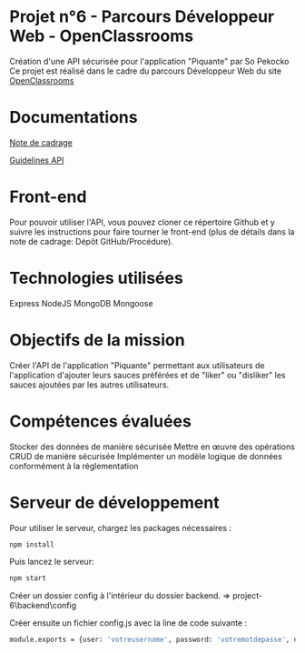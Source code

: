 # Projet n°6 - Parcours Développeur Web - OpenClassrooms
Création d'une API sécurisée pour l'application "Piquante" par So Pekocko
Ce projet est réalisé dans le cadre du parcours Développeur Web du site [OpenClassrooms](https://openclassrooms.com/fr/)


# Documentations
[Note de cadrage](https://github.com/SebastienBelloir/project-6/blob/master/documents/P6_Note%20de%20cadrage%20So%20Pekocko_V3.pdf)

[Guidelines API](https://github.com/SebastienBelloir/project-6/blob/master/documents/Guidelines%2BAPI.pdf)

# Front-end
Pour pouvoir utiliser l'API, vous pouvez cloner ce répertoire Github et y suivre les instructions pour faire tourner le front-end (plus de détails dans la note de cadrage: Dépôt GitHub/Procédure).

# Technologies utilisées
Express
NodeJS
MongoDB
Mongoose

# Objectifs de la mission
Créer l'API de l'application "Piquante" permettant aux utilisateurs de l'application d'ajouter leurs sauces préférées et de "liker" ou "disliker" les sauces ajoutées par les autres utilisateurs.

# Compétences évaluées

Stocker des données de manière sécurisée
Mettre en œuvre des opérations CRUD de manière sécurisée
Implémenter un modèle logique de données conformément à la réglementation

# Serveur de développement

Pour utiliser le serveur, chargez les packages nécessaires :

```bash
npm install 
```

Puis lancez le serveur:

```bash
npm start
```

Créer un dossier config à l'intérieur du dossier backend. => project-6\backend\config

Créer ensuite un fichier config.js avec la line de code suivante :

```bash
module.exports = {user: 'votreusername', password: 'votremotdepasse', db: 'TheHottestReviews'};
```